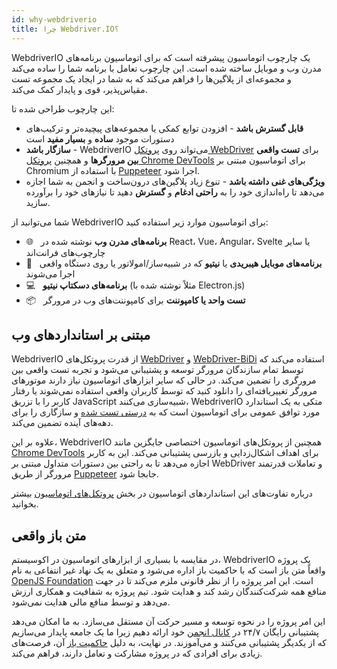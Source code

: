 ```yaml
---
id: why-webdriverio
title: چرا Webdriver.IO؟
---
```


WebdriverIO یک چارچوب اتوماسیون پیشرفته است که برای اتوماسیون برنامه‌های مدرن وب و موبایل ساخته شده است. این چارچوب تعامل با برنامه شما را ساده می‌کند و مجموعه‌ای از پلاگین‌ها را فراهم می‌کند که به شما در ایجاد یک مجموعه تست مقیاس‌پذیر، قوی و پایدار کمک می‌کند.

این چارچوب طراحی شده تا:

- __قابل گسترش باشد__ - افزودن توابع کمکی یا مجموعه‌های پیچیده‌تر و ترکیب‌های دستورات موجود __ساده__ و __بسیار مفید__ است
- __سازگار باشد__ - WebdriverIO می‌تواند روی [پروتکل WebDriver](https://w3c.github.io/webdriver/) برای __تست واقعی بین مرورگرها__ و همچنین [پروتکل Chrome DevTools](https://chromedevtools.github.io/devtools-protocol/) برای اتوماسیون مبتنی بر Chromium با استفاده از [Puppeteer](https://pptr.dev/) اجرا شود.
- __ویژگی‌های غنی داشته باشد__ - تنوع زیاد پلاگین‌های درون‌ساخت و انجمن به شما اجازه می‌دهد تا راه‌اندازی خود را به __راحتی ادغام__ و __گسترش__ دهید تا نیازهای خود را برآورده سازید.

شما می‌توانید از WebdriverIO برای اتوماسیون موارد زیر استفاده کنید:

- 🌐 <span>&nbsp;</span> __برنامه‌های مدرن وب__ نوشته شده در React، Vue، Angular، Svelte یا سایر چارچوب‌های فرانت‌اند
- 📱 <span>&nbsp;</span> __برنامه‌های موبایل هیبریدی__ یا __نیتیو__ که در شبیه‌ساز/امولاتور یا روی دستگاه واقعی اجرا می‌شوند
- 💻 <span>&nbsp;</span> __برنامه‌های دسکتاپ نیتیو__ (مثلاً نوشته شده با Electron.js)
- 📦 <span>&nbsp;</span> __تست واحد یا کامپوننت__ برای کامپوننت‌های وب در مرورگر

## مبتنی بر استانداردهای وب

WebdriverIO از قدرت پروتکل‌های [WebDriver](https://w3c.github.io/webdriver/) و [WebDriver-BiDi](https://github.com/w3c/webdriver-bidi) استفاده می‌کند که توسط تمام سازندگان مرورگر توسعه و پشتیبانی می‌شود و تجربه تست واقعی بین مرورگری را تضمین می‌کند. در حالی که سایر ابزارهای اتوماسیون نیاز دارند موتورهای مرورگر تغییریافته‌ای را دانلود کنید که توسط کاربران واقعی استفاده نمی‌شوند یا رفتار کاربر را با تزریق JavaScript شبیه‌سازی می‌کنند، WebdriverIO متکی به یک استاندارد مورد توافق عمومی برای اتوماسیون است که به [درستی تست شده](https://wpt.fyi/results/webdriver/tests?label=experimental&label=master&aligned) و سازگاری را برای دهه‌های آینده تضمین می‌کند.

علاوه بر این، WebdriverIO همچنین از پروتکل‌های اتوماسیون اختصاصی جایگزین مانند [Chrome DevTools](https://chromedevtools.github.io/devtools-protocol/) برای اهداف اشکال‌زدایی و بازرسی پشتیبانی می‌کند. این به کاربر اجازه می‌دهد تا به راحتی بین دستورات متداول مبتنی بر WebDriver و تعاملات قدرتمند مرورگر از طریق [Puppeteer](https://pptr.dev/) جابجا شود.

درباره تفاوت‌های این استانداردهای اتوماسیون در بخش [پروتکل‌های اتوماسیون](automationProtocols) بیشتر بخوانید.

## متن باز واقعی

در مقایسه با بسیاری از ابزارهای اتوماسیون در اکوسیستم، WebdriverIO یک پروژه واقعاً متن باز است که با حاکمیت باز اداره می‌شود و متعلق به یک نهاد غیر انتفاعی به نام [OpenJS Foundation](https://openjsf.org/) است. این امر پروژه را از نظر قانونی ملزم می‌کند تا در جهت منافع همه شرکت‌کنندگان رشد کند و هدایت شود. تیم پروژه به شفافیت و همکاری ارزش می‌دهد و توسط منافع مالی هدایت نمی‌شود.

این امر پروژه را در نحوه توسعه و مسیر حرکت آن مستقل می‌سازد. به ما امکان می‌دهد پشتیبانی رایگان ۲۴/۷ در [کانال انجمن](https://discord.webdriver.io) خود ارائه دهیم زیرا ما یک جامعه پایدار می‌سازیم که از یکدیگر پشتیبانی می‌کنند و می‌آموزند. در نهایت، به دلیل [حاکمیت باز](https://github.com/webdriverio/webdriverio/blob/main/GOVERNANCE.md) آن، فرصت‌های زیادی برای افرادی که در پروژه مشارکت و تعامل دارند، فراهم می‌کند.